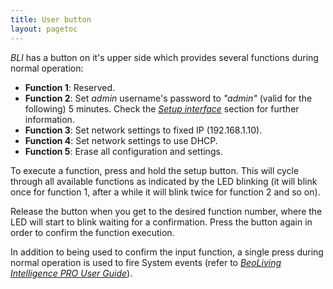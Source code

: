 ```yaml
---
title: User button
layout: pagetoc
---
```


_BLI_ has a button on it's upper side which provides several functions during normal operation:

- **Function 1**: Reserved.
- **Function 2**: Set _admin_ username's password to _"admin"_ (valid for the following) 5 minutes. Check the [*Setup interface*](06-web_interface_usage#setup-interface) section for further information.
- **Function 3**: Set network settings to fixed IP (192.168.1.10).
- **Function 4**: Set network settings to use DHCP.
- **Function 5**: Erase all configuration and settings.

To execute a function, press and hold the setup button. This will cycle through all available functions as indicated by the LED blinking (it will blink once for function 1, after a while it will blink twice for function 2 and so on).

Release the button when you get to the desired function number, where the LED will start to blink waiting for a confirmation. Press the button again in order to confirm the function execution.

In addition to being used to confirm the input function, a single press during normal operation is used to fire System events (refer to [_BeoLiving Intelligence PRO User Guide_](/bli-guides/bli-pro-user-guide.html)).
